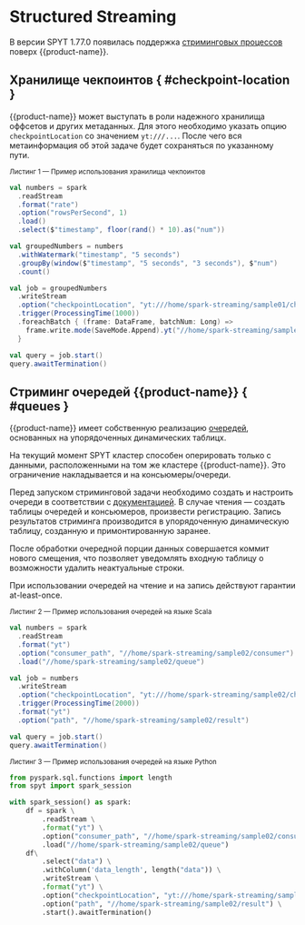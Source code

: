 # Structured Streaming

В версии SPYT 1.77.0 появилась поддержка [стриминговых процессов](https://spark.apache.org/docs/latest/structured-streaming-programming-guide.html) поверх {{product-name}}.

## Хранилище чекпоинтов { #checkpoint-location }

{{product-name}} может выступать в роли надежного хранилища оффсетов и других метаданных. Для этого необходимо указать опцию `checkpointLocation` со значением `yt:///...`. После чего вся метаинформация об этой задаче будет сохраняться по указанному пути.

<small>Листинг 1 — Пример использования хранилища чекпоинтов</small>

```scala
val numbers = spark
  .readStream
  .format("rate")
  .option("rowsPerSecond", 1)
  .load()
  .select($"timestamp", floor(rand() * 10).as("num"))

val groupedNumbers = numbers
  .withWatermark("timestamp", "5 seconds")
  .groupBy(window($"timestamp", "5 seconds", "3 seconds"), $"num")
  .count()

val job = groupedNumbers
  .writeStream
  .option("checkpointLocation", "yt:///home/spark-streaming/sample01/checkpoints")
  .trigger(ProcessingTime(1000))
  .foreachBatch { (frame: DataFrame, batchNum: Long) =>
    frame.write.mode(SaveMode.Append).yt("//home/spark-streaming/sample01/result")
  }

val query = job.start()
query.awaitTermination()
```

## Стриминг очередей {{product-name}} { #queues }

{{product-name}} имеет собственную реализацию [очередей](../../../../user-guide/dynamic-tables/queues.md), основанных на упорядоченных динамических таблицх.

На текущий момент SPYT кластер способен оперировать только с данными, расположенными на том же кластере {{product-name}}. Это ограничение накладывается и на консьюмеры/очереди.

Перед запуском стриминговой задачи необходимо создать и настроить очереди в соответствии с [документацией](../../../../user-guide/dynamic-tables/queues.md#api). В случае чтения — создать таблицы очередей и консьюмеров, произвести регистрацию. Запись результатов стриминга производится в упорядоченную динамическую таблицу, созданную и примонтированную заранее.

После обработки очередной порции данных совершается коммит нового смещения, что позволяет уведомлять входную таблицу о возможности удалить неактуальные строки.

При использовании очередей на чтение и на запись действуют гарантии at-least-once.

<small>Листинг 2 — Пример использования очередей на языке Scala</small>

```scala
val numbers = spark
  .readStream
  .format("yt")
  .option("consumer_path", "//home/spark-streaming/sample02/consumer")
  .load("//home/spark-streaming/sample02/queue")

val job = numbers
  .writeStream
  .option("checkpointLocation", "yt:///home/spark-streaming/sample02/checkpoints")
  .trigger(ProcessingTime(2000))
  .format("yt")
  .option("path", "//home/spark-streaming/sample02/result")

val query = job.start()
query.awaitTermination()
```

<small>Листинг 3 — Пример использования очередей на языке Python</small>

```python
from pyspark.sql.functions import length
from spyt import spark_session

with spark_session() as spark:
    df = spark \
        .readStream \
        .format("yt") \
        .option("consumer_path", "//home/spark-streaming/sample02/consumer") \
        .load("//home/spark-streaming/sample02/queue")
    df\
        .select("data") \
        .withColumn('data_length', length("data")) \
        .writeStream \
        .format("yt") \
        .option("checkpointLocation", "yt:///home/spark-streaming/sample02/checkpoints") \
        .option("path", "//home/spark-streaming/sample02/result") \
        .start().awaitTermination()
```
